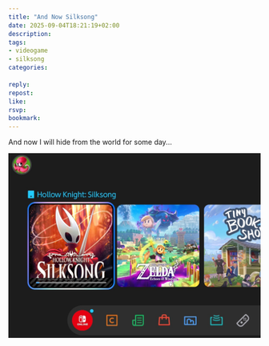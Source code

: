 ```yaml
---
title: "And Now Silksong"
date: 2025-09-04T18:21:19+02:00
description:
tags:
- videogame
- silksong
categories:

reply:
repost:
like:
rsvp:
bookmark:
---
```


And now I will hide from the world for some day...

![Silksong.jpg](Silksong.jpg)
